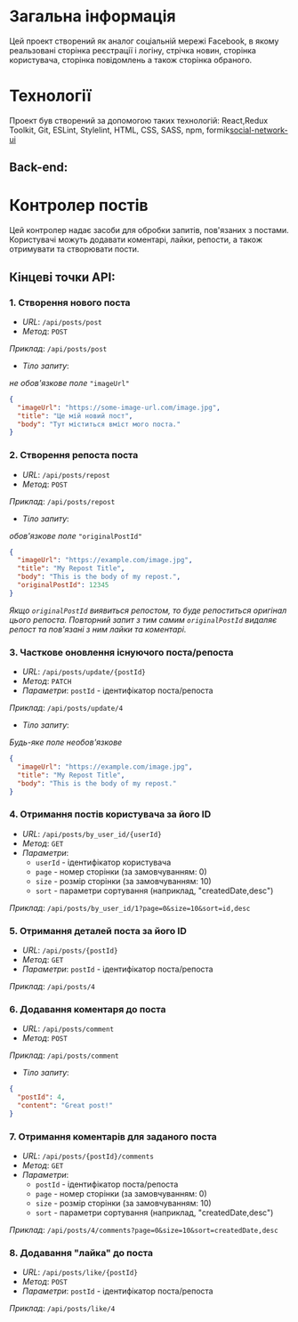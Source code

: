 # Загальна інформація

Цей проект створений як аналог соціальній мережі Facebook, в якому реальзовані сторінка реєстрації і логіну, стрічка новин, сторінка користувача, сторінка повідомлень а також сторінка обраного.

# Технології
Проект був створений за допомогою таких технологій:
React,Redux Toolkit, Git, ESLint, Stylelint, HTML, CSS, SASS, npm, formik[social-network-ui](social-network-ui)

## Back-end:


# Контролер постів

Цей контролер надає засоби для обробки запитів, пов'язаних з постами. Користувачі можуть додавати коментарі, лайки, репости, а також отримувати та створювати пости.

## Кінцеві точки API:

### 1. Створення нового поста

- *URL*: `/api/posts/post`
- *Метод*: `POST`

*Приклад*: `/api/posts/post` 

- *Тіло запиту*:

*не обов'язкове поле* `"imageUrl"`

```json
{
  "imageUrl": "https://some-image-url.com/image.jpg",
  "title": "Це мій новий пост",
  "body": "Тут міститься вміст мого поста."
}
```

### 2. Створення репоста поста

- *URL*: `/api/posts/repost`
- *Метод*: `POST`

*Приклад*: `/api/posts/repost`

- *Тіло запиту*:

*обов'язкове поле* `"originalPostId"`

```json
{
  "imageUrl": "https://example.com/image.jpg",
  "title": "My Repost Title",
  "body": "This is the body of my repost.",
  "originalPostId": 12345
}
```

*Якщо `originalPostId` виявиться репостом, то буде репоститься оригінал цього репоста. Повторний запит з тим самим `originalPostId` видаляє репост та пов'язані з ним лайки та коментарі.*

### 3. Часткове оновлення існуючого поста/репоста

- *URL*: `/api/posts/update/{postId}`
- *Метод*: `PATCH`
- *Параметри*: `postId` - ідентифікатор поста/репоста

*Приклад*: `/api/posts/update/4`

- *Тіло запиту*:

*Будь-яке поле необов'язкове*

```json
{
  "imageUrl": "https://example.com/image.jpg",
  "title": "My Repost Title",
  "body": "This is the body of my repost."
}
```

### 4. Отримання постів користувача за його ID

- *URL*: `/api/posts/by_user_id/{userId}`
- *Метод*: `GET`
- *Параметри*:
    - `userId` - ідентифікатор користувача
    - `page` - номер сторінки (за замовчуванням: 0)
    - `size` - розмір сторінки (за замовчуванням: 10)
    - `sort` - параметри сортування (наприклад, "createdDate,desc")

*Приклад*: `/api/posts/by_user_id/1?page=0&size=10&sort=id,desc`

### 5. Отримання деталей поста за його ID

- *URL*: `/api/posts/{postId}`
- *Метод*: `GET`
- *Параметри*: `postId` - ідентифікатор поста/репоста

*Приклад*: `/api/posts/4`

### 6. Додавання коментаря до поста

- *URL*: `/api/posts/comment`
- *Метод*: `POST`

*Приклад*: `/api/posts/comment`
- *Тіло запиту*:

```json
{
  "postId": 4,
  "content": "Great post!"
}
```

### 7. Отримання коментарів для заданого поста

- *URL*: `/api/posts/{postId}/comments`
- *Метод*: `GET`
- *Параметри*:
  - `postId` - ідентифікатор поста/репоста
  - `page` - номер сторінки (за замовчуванням: 0)
  - `size` - розмір сторінки (за замовчуванням: 10)
  - `sort` - параметри сортування (наприклад, "createdDate,desc")

*Приклад*: `/api/posts/4/comments?page=0&size=10&sort=createdDate,desc`

### 8. Додавання "лайка" до поста

- *URL*: `/api/posts/like/{postId}`
- *Метод*: `POST`
- *Параметри*: `postId` - ідентифікатор поста/репоста

*Приклад*: `/api/posts/like/4`